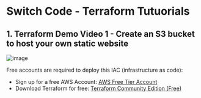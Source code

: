 # Switch Code - Terraform Tutuorials

## 1. Terraform Demo Video 1 - Create an S3 bucket to host your own static website

![image](https://github.com/switchcode-io/Terraform_Tutorial/assets/5680013/1c411738-187f-428f-95a4-70eb099a0e77)

Free accounts are required to deploy this IAC (infrastructure as code):
* Sign up for a free AWS Account: [AWS Free Tier Account](https://aws.amazon.com/free)
* Download Terraform for free: [Terraform Community Edition (Free)](https://developer.hashicorp.com/terraform/install)

